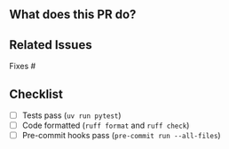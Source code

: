 ## What does this PR do?

<!-- Brief description of your changes -->

## Related Issues

Fixes #

## Checklist

- [ ] Tests pass (`uv run pytest`)
- [ ] Code formatted (`ruff format` and `ruff check`)
- [ ] Pre-commit hooks pass (`pre-commit run --all-files`)

